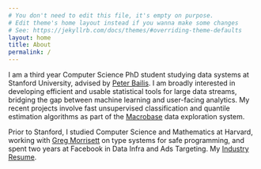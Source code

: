 ```yaml
---
# You don't need to edit this file, it's empty on purpose.
# Edit theme's home layout instead if you wanna make some changes
# See: https://jekyllrb.com/docs/themes/#overriding-theme-defaults
layout: home
title: About
permalink: /
---
```

I am a third year Computer Science PhD student studying data systems at Stanford University, advised by [Peter Bailis](http://www.bailis.org/).
I am broadly interested in developing efficient and usable statistical tools for large data streams, bridging the gap between machine learning and user-facing analytics. 
My recent projects involve fast unsupervised classification and quantile estimation algorithms as part of the [Macrobase](http://macrobase.stanford.edu/) data exploration system.

Prior to Stanford, I studied Computer Science and Mathematics at Harvard, working with [Greg Morrisett](http://www.cs.cornell.edu/~jgm/) on type systems for safe programming, and spent two years at Facebook in Data Infra and Ads Targeting. My [Industry Resume](/assets/resumeWeb.pdf).